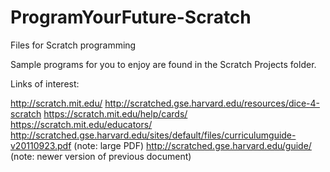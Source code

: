 # ProgramYourFuture-Scratch
Files for Scratch programming

Sample programs for you to enjoy are found in the Scratch Projects folder.

Links of interest:

http://scratch.mit.edu/
http://scratched.gse.harvard.edu/resources/dice-4-scratch
https://scratch.mit.edu/help/cards/
https://scratch.mit.edu/educators/
http://scratched.gse.harvard.edu/sites/default/files/curriculumguide-v20110923.pdf  (note: large PDF)
http://scratched.gse.harvard.edu/guide/ (note: newer version of previous document)

